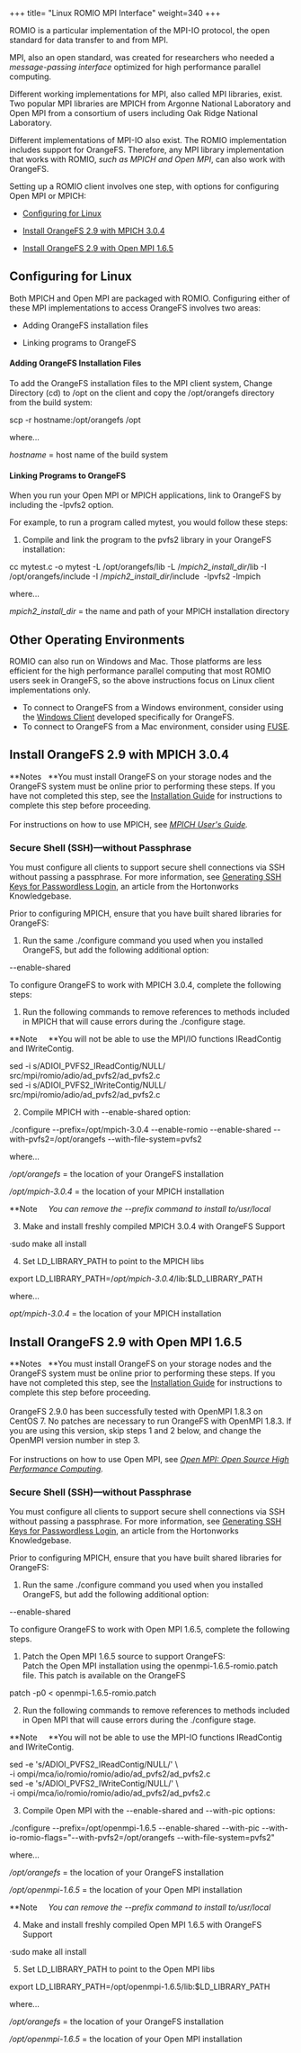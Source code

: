 +++
title= "Linux ROMIO MPI Interface"
weight=340
+++

ROMIO is a particular implementation of the MPI-IO protocol, the open
standard for data transfer to and from MPI.

MPI, also an open standard, was created for researchers who needed a
*message-passing interface* optimized for high performance parallel
computing.

Different working implementations for MPI, also called MPI libraries,
exist. Two popular MPI libraries are MPICH from Argonne National
Laboratory and Open MPI from a consortium of users including Oak Ridge
National Laboratory.

Different implementations of MPI-IO also exist. The ROMIO implementation
includes support for OrangeFS. Therefore, any MPI library implementation
that works with ROMIO, *such as MPICH and Open MPI*, can also work with
OrangeFS.

Setting up a ROMIO client involves one step, with options for
configuring Open MPI or MPICH:

-   [Configuring for Linux](ROMIO_Interface.htm#Configuring_for_Linux)

-   [Install OrangeFS 2.9 with MPICH
    3.0.4](ROMIO_Interface.htm#Install_OrangeFS_2.9_with_MPICH_3.0.4)

-   [Install OrangeFS 2.9 with Open MPI
    1.6.5](ROMIO_Interface.htm#Install_OrangeFS_2.9_with_Open_MPI_1.6.5)

Configuring for Linux
---------------------

Both MPICH and Open MPI are packaged with ROMIO. Configuring either of
these MPI implementations to access OrangeFS involves two areas:

-   Adding OrangeFS installation files

-   Linking programs to OrangeFS

#### Adding OrangeFS Installation Files

To add the OrangeFS installation files to the MPI client system, Change
Directory (cd) to /opt on the client and copy the /opt/orangefs
directory from the build system:

scp -r hostname:/opt/orangefs /opt

where...

*hostname* = host name of the build system

#### Linking Programs to OrangeFS

When you run your Open MPI or MPICH applications, link to OrangeFS by
including the -lpvfs2 option.

For example, to run a program called mytest, you would follow these
steps:

1.  Compile and link the program to the pvfs2 library in your OrangeFS
    installation:

cc mytest.c -o mytest -L /opt/orangefs/lib -L
/*mpich2\_install\_dir*/lib -I /opt/orangefs/include -I
/*mpich2\_install\_dir*/include  -lpvfs2 -lmpich

where...

*mpich2\_install\_dir* = the name and path of your MPICH installation
directory

Other Operating Environments
----------------------------

ROMIO can also run on Windows and Mac. Those platforms are less
efficient for the high performance parallel computing that most ROMIO
users seek in OrangeFS, so the above instructions focus on Linux client
implementations only.

-   To connect to OrangeFS from a Windows environment, consider using
    the [Windows Client](WinClient_Intro.htm) developed specifically for
    OrangeFS.
-   To connect to OrangeFS from a Mac environment, consider using
    [FUSE](FUSE_Client.htm).

Install OrangeFS 2.9 with MPICH 3.0.4
-------------------------------------

**Notes   **You must install OrangeFS on your storage nodes and the
OrangeFS system must be online prior to performing these steps. If you
have not completed this step, see the [Installation
Guide](Installation_Guide.htm) for instructions to complete this step
before proceeding.\
 \
 For instructions on how to use MPICH, see *[MPICH User's
Guide](http://www.mpich.org/static/downloads/3.0.4/mpich-3.0.4-userguide.pdf).*

### Secure Shell (SSH)—without Passphrase

You must configure all clients to support secure shell connections via
SSH without passing a passphrase. For more information, see [Generating
SSH Keys for Passwordless
Login](http://hortonworks.com/kb/generating-ssh-keys-for-passwordless-login/),
an article from the Hortonworks Knowledgebase.

Prior to configuring MPICH, ensure that you have built shared libraries
for OrangeFS:

1.  Run the same ./configure command you used when you installed
    OrangeFS, but add the following additional option:

--enable-shared

To configure OrangeFS to work with MPICH 3.0.4, complete the following
steps:

1.  Run the following commands to remove references to methods included
    in MPICH that will cause errors during the ./configure stage.

**Note     **You will not be able to use the MPI/IO functions
IReadContig and IWriteContig.

sed -i s/ADIOI\_PVFS2\_IReadContig/NULL/  \
 src/mpi/romio/adio/ad\_pvfs2/ad\_pvfs2.c\
 sed -i s/ADIOI\_PVFS2\_IWriteContig/NULL/\
 src/mpi/romio/adio/ad\_pvfs2/ad\_pvfs2.c

2.  Compile MPICH with --enable-shared option:

./configure --prefix=/opt/mpich-3.0.4 --enable-romio --enable-shared
--with-pvfs2=/opt/orangefs --with-file-system=pvfs2

where...

*/opt/orangefs* = the location of your OrangeFS installation

*/opt/mpich-3.0.4* = the location of your MPICH installation

**Note     **You can remove the *--prefix* command to install
to*/usr/local*

3.  Make and install freshly compiled MPICH 3.0.4 with OrangeFS Support

·sudo make all install

4.  Set LD\_LIBRARY\_PATH to point to the MPICH libs

export LD\_LIBRARY\_PATH=/*opt/mpich-3.0.4*/lib:\$LD\_LIBRARY\_PATH

where...

*opt/mpich-3.0.4* = the location of your MPICH installation

Install OrangeFS 2.9 with Open MPI 1.6.5
----------------------------------------

**Notes   **You must install OrangeFS on your storage nodes and the
OrangeFS system must be online prior to performing these steps. If you
have not completed this step, see the [Installation
Guide](Installation_Guide.htm) for instructions to complete this step
before proceeding.\
 \
 OrangeFS 2.9.0 has been successfully tested with OpenMPI 1.8.3 on
CentOS 7. No patches are necessary to run OrangeFS with OpenMPI 1.8.3.
If you are using this version, skip steps 1 and 2 below, and change the
OpenMPI version number in step 3.\
 \
 For instructions on how to use Open MPI, see *[Open MPI: Open Source
High Performance Computing](http://www.open-mpi.org/).*

### Secure Shell (SSH)—without Passphrase

You must configure all clients to support secure shell connections via
SSH without passing a passphrase. For more information, see [Generating
SSH Keys for Passwordless
Login](http://hortonworks.com/kb/generating-ssh-keys-for-passwordless-login/),
an article from the Hortonworks Knowledgebase.

Prior to configuring MPICH, ensure that you have built shared libraries
for OrangeFS:

1.  Run the same ./configure command you used when you installed
    OrangeFS, but add the following additional option:

--enable-shared

To configure OrangeFS to work with Open MPI 1.6.5, complete the
following steps.

1.  Patch the Open MPI 1.6.5 source to support OrangeFS: \
     Patch the Open MPI installation using the openmpi-1.6.5-romio.patch
    file. This patch is available on the OrangeFS

patch -p0 \< openmpi-1.6.5-romio.patch

2.  Run the following commands to remove references to methods included
    in Open MPI that will cause errors during the ./configure stage.

**Note     **You will not be able to use the MPI-IO functions
IReadContig and IWriteContig.

sed -e 's/ADIOI\_PVFS2\_IReadContig/NULL/' \\\
 -i ompi/mca/io/romio/romio/adio/ad\_pvfs2/ad\_pvfs2.c\
 sed -e 's/ADIOI\_PVFS2\_IWriteContig/NULL/' \\\
 -i ompi/mca/io/romio/romio/adio/ad\_pvfs2/ad\_pvfs2.c

3.  Compile Open MPI with the --enable-shared and --with-pic options:

./configure --prefix=/opt/openmpi-1.6.5 --enable-shared --with-pic
--with-io-romio-flags="--with-pvfs2=/opt/orangefs
--with-file-system=pvfs2"

where...

*/opt/orangefs* = the location of your OrangeFS installation

*/opt/openmpi-1.6.5* = the location of your Open MPI installation

**Note     **You can remove the *--prefix* command to install
to*/usr/local*

4.  Make and install freshly compiled Open MPI 1.6.5 with OrangeFS
    Support

·sudo make all install

5.  Set LD\_LIBRARY\_PATH to point to the Open MPI libs

export LD\_LIBRARY\_PATH=/opt/openmpi-1.6.5/lib:\$LD\_LIBRARY\_PATH

where...

*/opt/orangefs* = the location of your OrangeFS installation

*/opt/openmpi-1.6.5* = the location of your Open MPI installation

 

 

 

 
